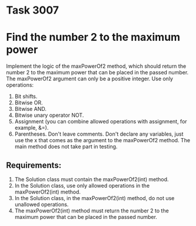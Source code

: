 # Task 3007
# Find the number 2 to the maximum power

Implement the logic of the maxPowerOf2 method, which should return the number 2 to the 
	maximum power that can be placed in the passed number.
The maxPowerOf2 argument can only be a positive integer.
Use only operations:
1) Bit shifts.
2) Bitwise OR.
3) Bitwise AND.
4) Bitwise unary operator NOT.
5) Assignment (you can combine allowed operations with assignment, for example, &amp;=).
6) Parentheses.
Don't leave comments.
Don't declare any variables, just use the x that comes as the argument to the maxPowerOf2 method.
The main method does not take part in testing.


## Requirements:
1. The Solution class must contain the maxPowerOf2(int) method.
2. In the Solution class, use only allowed operations in the maxPowerOf2(int) method.
3. In the Solution class, in the maxPowerOf2(int) method, do not use unallowed operations.
4. The maxPowerOf2(int) method must return the number 2 to the maximum power that can be placed in the passed number.